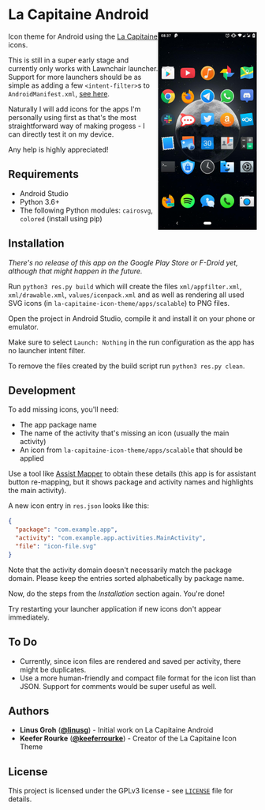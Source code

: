 # La Capitaine Android

<img src="homescreen.jpg" alt="Homescreen" height="400" align="right">

Icon theme for Android using the [La Capitaine](https://github.com/keeferrourke/la-capitaine-icon-theme)
icons.

This is still in a super early stage and currently only works with Lawnchair
launcher. Support for more launchers should be as simple as adding a few
`<intent-filter>`s to `AndroidManifest.xml`,
[see here](https://github.com/iamareebjamal/scratch_icon_pack_source/blob/master/app/src/main/AndroidManifest.xml).

Naturally I will add icons for the apps I'm personally using first as that's
the most straightforward way of making progess - I can directly test it on my
device.

Any help is highly appreciated!

## Requirements

- Android Studio
- Python 3.6+
- The following Python modules: `cairosvg`, `colored` (install using pip)

## Installation

*There's no release of this app on the Google Play Store or F-Droid yet,
although that might happen in the future.*

Run `python3 res.py build` which will create the files `xml/appfilter.xml`,
`xml/drawable.xml`, `values/iconpack.xml` and as well as rendering all used SVG
icons (in `la-capitaine-icon-theme/apps/scalable`) to PNG files.

Open the project in Android Studio, compile it and install it on your phone or
emulator.

Make sure to select `Launch: Nothing` in the run configuration as the app has
no launcher intent filter.

To remove the files created by the build script run `python3 res.py clean`.

## Development

To add missing icons, you'll need:

- The app package name
- The name of the activity that's missing an icon (usually the main activity)
- An icon from `la-capitaine-icon-theme/apps/scalable` that should be applied

Use a tool like [Assist Mapper](https://play.google.com/store/apps/details?id=amirz.assistmapper)
to obtain these details (this app is for assistant button re-mapping, but it
shows package and activity names and highlights the main activity).

A new icon entry in `res.json` looks like this:

```json
{
  "package": "com.example.app",
  "activity": "com.example.app.activities.MainActivity",
  "file": "icon-file.svg"
}
````

Note that the activity domain doesn't necessarily match the package domain.
Please keep the entries sorted alphabetically by package name.

Now, do the steps from the *Installation* section again. You're done!

Try restarting your launcher application if new icons don't appear immediately.

## To Do

- Currently, since icon files are rendered and saved per activity, there might
  be duplicates.
- Use a more human-friendly and compact file format for the icon list than JSON.
  Support for comments would be super useful as well.

## Authors

- **Linus Groh** ([**@linusg**](https://github.com/linusg/)) -
  Initial work on La Capitaine Android
- **Keefer Rourke** ([**@keeferrourke**](https://github.com/keeferrourke/)) -
  Creator of the La Capitaine Icon Theme

## License

This project is licensed under the GPLv3 license - see [`LICENSE`](LICENSE)
file for details.
